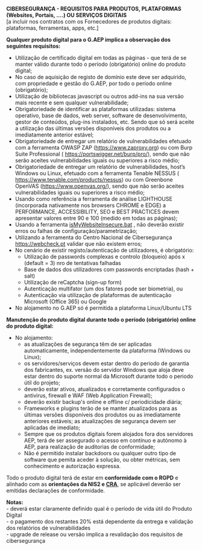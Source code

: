 **CIBERSEGURANÇA - REQUISITOS PARA PRODUTOS, PLATAFORMAS (Websites, Portais, ....) OU SERVIÇOS DIGITAIS**  
[a incluir nos contratos com os Fornecedores de produtos digitais: plataformas, ferramentas, apps, etc.]
  
**Qualquer produto digital para o G.AEP implica a observação dos seguintes requisitos:**  
- Utilização de certificado digital em todas as páginas - que terá de se manter válido durante todo o período (obrigatório) online do produto digital;
- No caso de aquisição de registo de domínio este deve ser adquirido, com propriedade e gestão do G.AEP, por todo o período online (obrigatório);
- Utilização de bibliotecas javascript ou outros add-ins na sua versão mais recente e sem qualquer vulnerabilidade;
- Obrigatoriedade de identificar as plataformas utilizadas: sistema operativo, base de dados, web server, software de desenvolvimento, gestor de conteúdos, plug-ins instalados, etc. Sendo que só será aceite a utilização das últimas versões disponíveis dos produtos ou a imediatamente anterior estável;
- Obrigatoriedade de entregar um relatório de vulnerabilidades efetuado com a ferramenta OWASP ZAP (https://www.zaproxy.org) ou com Burp Suite Professional ( https://portswigger.net/burp/pro/), sendo que não serão aceites vulnerabilidades iguais ou superiores a risco médio;
- Obrigatoriedade de entregar um relatório de vulnerabilidades, host’s Windows ou Linux, efetuado com a ferramenta Tenable NESSUS ( https://www.tenable.com/products/nessus) ou com Greenbone OpenVAS (https://www.openvas.org/), sendo que não serão aceites vulnerabilidades iguais ou superiores a risco médio;
- Usando como referência a ferramenta de análise LIGHTHOUSE (incorporada nativamente nos browsers CHROME e EDGE) a PERFORMANCE, ACCESSIBILITY, SEO e BEST PRACTICES devem apresentar valores entre 90 e 100 (medido em todas as páginas);
- Usando a ferramenta [isMyWebsiteInsecure.bat](windows/isMyWebsiteInsecure.bat) , não deverão existir erros ou falhas de configuração/parametrização;
- Utilizando a ferramenta do Centro Nacional de Cibersegurança https://webcheck.pt validar que não existem erros;
- No cenário de existir registo/autenticação de utilizadores, é obrigatório:
	- Utilização de passwords complexas e controlo (bloqueio) após x (default = 3)  nro de tentativas falhadas
	- Base de dados dos utilizadores com passwords encriptadas (hash + salt)
	- Utilização de reCaptcha (sign-up form)
	- Autenticação multifator (um dos fatores pode ser biometria), ou
	- Autenticação via utilização de plataformas de autenticação Microsoft (Office 365) ou Google
 - No alojamento no G.AEP só é permitida a plataforma Linux/Ubuntu LTS
 
**Manutenção do produto digital durante todo o período (obrigatório) online do produto digital:** 
- No alojamento:
	- as atualizações de segurança têm de ser aplicadas automaticamente, independentemente da plataforma (Windows ou Linux); 
	- os servidores/serviços devem estar dentro do periodo de garantia dos fabricantes, ex. versão do servidor Windows que aloja deve estar dentro do suporte normal da Microsoft durante todo o periodo útil do projeto;
	- deverão estar ativos, atualizados e corretamente configurados o antivirus, firewall e WAF (Web Application Firewall);
	- deverão existir backup's online e offline c/ periodicidade diária;
	- Frameworks e plugins terão de se manter atualizados para as últimas versões disponíveis dos produtos ou as imediatamente anteriores estáveis; as atualizações de segurança devem ser aplicadas de imediato;
	- Sempre que os produtos digitais forem alojados fora dos servidores AEP, terá de ser assegurado o acesso em contínuo e autónomo à AEP, para realização de auditorias de conformidade;
	- Não é permitido instalar backdoors ou qualquer outro tipo de software que pemita aceder à solução, ou obter métricas, sem conhecimento e autorização expressa.
 
 Todo o produto digital terá de estar em **conformidade com o RGPD** e alinhado com as **orientações da NIS2 e [CRA](https://www.cyberresilienceact.eu/cra-guide-for-software-developers/)**, se aplicável deverão ser emitidas declarações de conformidade.
 
**Notas:**  
	- deverá estar claramente definido qual é o período de vida útil do Produto Digital  
	- o pagamento dos restantes 20% está dependente da entrega e validação dos relatórios de vulnerabilidades  
	- upgrade de release ou versão implica a revalidação dos requisitos de cibersegurança

